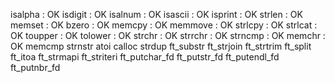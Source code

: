 isalpha : OK
isdigit : OK
isalnum : OK
isascii : OK
isprint : OK
strlen  : OK
memset	: OK
bzero	: OK
memcpy	: OK
memmove : OK
strlcpy	: OK
strlcat	: OK
toupper	: OK
tolower	: OK
strchr	: OK
strrchr	: OK
strncmp	: OK
memchr	: OK
memcmp
strnstr
atoi
calloc
strdup
ft_substr
ft_strjoin
ft_strtrim
ft_split
ft_itoa
ft_strmapi
ft_striteri
ft_putchar_fd
ft_putstr_fd
ft_putendl_fd
ft_putnbr_fd
